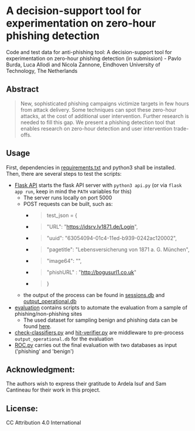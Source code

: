 # A decision-support tool for experimentation on zero-hour phishing detection
Code and test data for anti-phishing tool: A decision-support tool for experimentation on zero-hour phishing detection (in submission) - Pavlo Burda, Luca Allodi and Nicola Zannone, Eindhoven University of Technology, The Netherlands

## Abstract
>New, sophisticated phishing campaigns victimize targets in few hours from attack delivery.
Some techniques can spot these zero-hour attacks, at the cost of additional user intervention. Further research is needed to fill this gap.
We present a phishing detection tool that enables research on zero-hour detection and user intervention trade-offs.

## Usage
First, dependencies in [requirements.txt](requirements.txt) and python3 shall be installed.
Then, there are several steps to test the scripts:
- [Flask API](api.py) starts the flask API server with `python3 api.py` (or via `flask app run`, keep in mind the `PATH` variables for this)
	- The server runs locally on port 5000
	- POST requests can be built, such as:
		- >test_json = {
		- > "URL": "https://idsrv.lv1871.de/Login",
		- > "uuid": "63054094-01c4-11ed-b939-0242ac120002",
		- > "pagetitle": "Lebensversicherung von 1871 a. G. München",
		- > "image64": "",
		- > "phishURL" : "http://bogusurl1.co.uk"
		- >}
	- the output of the process can be found in [sessions.db](db/sessions.db) and [output_operational.db](db/output_operational.db)
- [evaluation](evaluation) contains scripts to automate the evaluation from a sample of phishing/non-phishing sites
	- The used dataset for sampling benign and phishing data can be found [here](https://surfdrive.surf.nl/files/index.php/s/xndCmdvb7yzM8ED).
- [check-classifiers.py](check-classifiers.py) and [hit-verifier.py](hit-verifier.py) are middleware to pre-process `output_operational.db` for the evaluation
- [ROC.py](ROC.py) carries out the final evaluation with two databases as input ('phishing' and 'benign')

 
## Acknowledgment:
The authors wish to express their gratitude to Ardela Isuf and Sam Cantineau for their work in this project.

## License:
CC Attribution 4.0 International 
